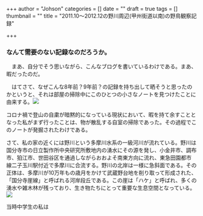 +++
author = "Johson"
categories = []
date = ""
draft = true
tags = []
thumbnail = ""
title = "2011.10～2012.12の野川周辺(甲州街道以南)の野鳥観察記録"

+++
### なんて需要のない記録なのだろうか。

　まあ、自分でそう思いながら、こんなブログを書いているわけである。まあ、暇だったのだ。

　はてさて、なぜこんな8年前？9年前？の記録を持ち出して晒そうと思ったのかというと、それは部屋の掃除中にこのひとつの小さなノートを見つけたことに由来する。![](/img/DSCN1797.JPG)

コロナ禍で登山の自粛が暗黙的になっている現状において、暇を持て余すこととなった私がまず行ったことは、物が散乱する自室の掃除であった。その過程でこのノートが発掘されたわけである。

さて、私の家の近くには野川という多摩川水系の一級河川が流れている。野川は国分寺市の日立製作所中央研究所敷地内の湧水にその源を発し、小金井市、調布市、狛江市、世田谷区を通過しながらおおよそ南東方向に流れ、東急田園都市線二子玉川駅付近で多摩川に合流する。野川の北岸は一様に急斜面である。その正体は、多摩川が10万年もの歳月をかけて武蔵野台地を削り取って形成された、「国分寺崖線」と呼ばれる河岸段丘である。この崖は「ハケ」と呼ばれ、多くの湧水や雑木林が残っており、生き物たちにとって重要な生息空間となっている。![](/img/kokubunjigaisensakuranogawa201204.jpeg)

当時中学生の私は